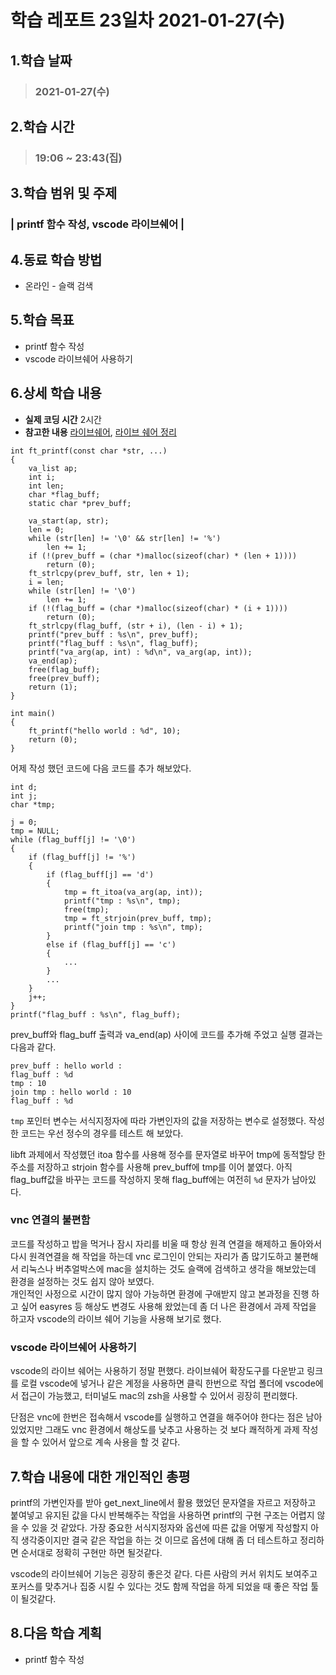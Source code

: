 # 학습 레포트 23일차 2021-01-27(수)
## 1.학습 날짜
> ### 2021-01-27(수)
## 2.학습 시간
> ### 19:06 ~ 23:43(집)
## 3.학습 범위 및 주제
### | printf 함수 작성, vscode 라이브쉐어 |
## 4.동료 학습 방법
- 온라인 - 슬랙 검색
## 5.학습 목표
- printf 함수 작성
- vscode 라이브쉐어 사용하기
## 6.상세 학습 내용
- **실제 코딩 시간** 2시간
- **참고한 내용** [라이브쉐어](https://visualstudio.microsoft.com/ko/services/live-share/), [라이브 쉐어 정리](https://happybono.wordpress.com/2019/04/27/visual-studio-2019-live-share-%EA%B8%B0%EB%8A%A5%EC%97%90-%EB%8C%80%ED%95%9C-%EB%AA%A8%EB%93%A0-%EA%B2%83/)

```
int ft_printf(const char *str, ...)
{
    va_list ap;
    int i;
    int len;
    char *flag_buff;
    static char *prev_buff;
    
    va_start(ap, str);
    len = 0;
    while (str[len] != '\0' && str[len] != '%')
        len += 1;
    if (!(prev_buff = (char *)malloc(sizeof(char) * (len + 1))))
        return (0);
    ft_strlcpy(prev_buff, str, len + 1);
    i = len;
    while (str[len] != '\0')
        len += 1;
    if (!(flag_buff = (char *)malloc(sizeof(char) * (i + 1))))
        return (0);
    ft_strlcpy(flag_buff, (str + i), (len - i) + 1);
    printf("prev_buff : %s\n", prev_buff);
    printf("flag_buff : %s\n", flag_buff);
    printf("va_arg(ap, int) : %d\n", va_arg(ap, int));
    va_end(ap);
    free(flag_buff);
    free(prev_buff);
    return (1);
}

int main()
{
    ft_printf("hello world : %d", 10);
    return (0);
}
```
어제 작성 했던 코드에 다음 코드를 추가 해보았다.
```
int d;
int j;
char *tmp;

j = 0;
tmp = NULL;
while (flag_buff[j] != '\0')
{
    if (flag_buff[j] != '%')
    {
        if (flag_buff[j] == 'd')
        {
            tmp = ft_itoa(va_arg(ap, int));
            printf("tmp : %s\n", tmp);
            free(tmp);
            tmp = ft_strjoin(prev_buff, tmp);
            printf("join tmp : %s\n", tmp);
        }
        else if (flag_buff[j] == 'c')
        {
            ...
        }
        ...
    }
    j++;
}
printf("flag_buff : %s\n", flag_buff);
```
prev_buff와 flag_buff 출력과 va_end(ap) 사이에 코드를 추가해 주었고 실행 결과는 다음과 같다.
```
prev_buff : hello world : 
flag_buff : %d
tmp : 10
join tmp : hello world : 10
flag_buff : %d
```
`tmp` 포인터 변수는 서식지정자에 따라 가변인자의 값을 저장하는 변수로 설정했다. 작성한 코드는 우선 정수의 경우를 테스트 해 보았다.

libft 과제에서 작성했던 itoa 함수를 사용해 정수를 문자열로 바꾸어 tmp에 동적할당 한 주소를 저장하고 strjoin 함수를 사용해 prev_buff에 tmp를 이어 붙였다. 아직 flag_buff값을 바꾸는 코드를 작성하지 못해 flag_buff에는 여전히 `%d` 문자가 남아있다.

### vnc 연결의 불편함
코드를 작성하고 밥을 먹거나 잠시 자리를 비울 때 항상 원격 연결을 해제하고 돌아와서 다시 원격연결을 해 작업을 하는데 vnc 로그인이 안되는 자리가 좀 많기도하고 불편해서 리눅스나 버추얼박스에 mac을 설치하는 것도 슬랙에 검색하고 생각을 해보았는데 환경을 설정하는 것도 쉽지 않아 보였다.\
개인적인 사정으로 시간이 많지 않아 가능하면 환경에 구애받지 않고 본과정을 진행 하고 싶어 easyres 등 해상도 변경도 사용해 왔었는데 좀 더 나은 환경에서 과제 작업을 하고자 vscode의 라이브 쉐어 기능을 사용해 보기로 했다.

### vscode 라이브쉐어 사용하기
vscode의 라이브 쉐어는 사용하기 정말 편했다. 라이브쉐어 확장도구를 다운받고 링크를 로컬 vscode에 넣거나 같은 계정을 사용하면 클릭 한번으로 작업 폴더에 vscode에서 접근이 가능했고, 터미널도 mac의 zsh을 사용할 수 있어서 굉장히 편리했다.

단점은 vnc에 한번은 접속해서 vscode를 실행하고 연결을 해주어야 한다는 점은 남아있었지만 그래도 vnc 환경에서 해상도를 낮추고 사용하는 것 보다 쾌적하게 과제 작성을 할 수 있어서 앞으로 계속 사용을 할 것 같다.

## 7.학습 내용에 대한 개인적인 총평
printf의 가변인자를 받아 get_next_line에서 활용 했었던 문자열을 자르고 저장하고 붙여넣고 유지된 값을 다시 반복해주는 작업을 사용하면 printf의 구현 구조는 어렵지 않을 수 있을 것 같았다. 가장 중요한 서식지정자와 옵션에 따른 값을 어떻게 작성할지 아직 생각중이지만 결국 같은 작업을 하는 것 이므로 옵션에 대해 좀 더 테스트하고 정리하면 순서대로 정확히 구현만 하면 될것같다.

vscode의 라이브쉐어 기능은 굉장히 좋은것 같다. 다른 사람의 커서 위치도 보여주고 포커스를 맞추거나 집중 시킬 수 있다는 것도 함께 작업을 하게 되었을 때 좋은 작업 툴이 될것같다.
## 8.다음 학습 계획
- printf 함수 작성